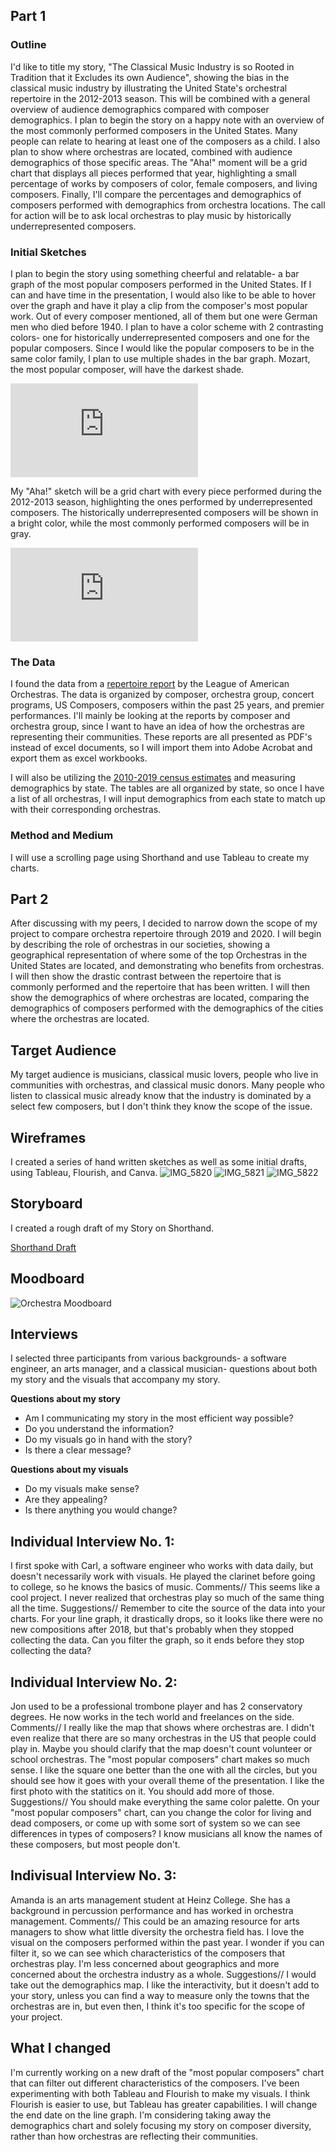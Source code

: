 ## Part 1
### Outline 
I'd like to title my story, "The Classical Music Industry is so Rooted in Tradition that it Excludes its own Audience", showing the bias in the classical music industry by illustrating the United State's orchestral repertoire in the 2012-2013 season. This will be combined with a general overview of audience demographics compared with composer demographics. I plan to begin the story on a happy note with an overview of the most commonly performed composers in the United States. Many people can relate to hearing at least one of the composers as a child. I also plan to show where orchestras are located, combined with audience demographics of those specific areas. The "Aha!" moment will be a grid chart that displays all pieces performed that year, highlighting a small percentage of works by composers of color, female composers, and living composers. Finally, I'll compare the percentages and demographics of composers performed with demographics from orchestra locations. The call for action will be to ask local orchestras to play music by historically underrepresented composers. 

### Initial Sketches 
I plan to begin the story using something cheerful and relatable- a bar graph of the most popular composers performed in the United States. If I can and have time in the presentation, I would also like to be able to hover over the graph and have it play a clip from the composer's most popular work. Out of every composer mentioned, all of them but one were German men who died before 1940. I plan to have a color scheme with 2 contrasting colors- one for historically underrepresented composers and one for the popular composers. Since I would like the popular composers to be in the same color family, I plan to use multiple shades in the bar graph. Mozart, the most popular composer, will have the darkest shade. 

![most popular composers](https://github.com/kmclement/Clement--portfolio/files/7232731/IMG_5707.heic.pdf)

My "Aha!" sketch will be a grid chart with every piece performed during the 2012-2013 season, highlighting the ones performed by underrepresented composers. The historically underrepresented composers will be shown in a bright color, while the most commonly performed composers will be in gray. 

![Underrepresented composers data](https://github.com/kmclement/Clement--portfolio/files/7232732/IMG_5706.heic.pdf)


### The Data
I found the data from a [repertoire report](https://americanorchestras.org/orchestra-repertoire-report-orr-2012-2013/) by the League of American Orchestras. The data is organized by composer, orchestra group, concert programs, US Composers, composers within the past 25 years, and premier performances. I'll mainly be looking at the reports by composer and orchestra group, since I want to have an idea of how the orchestras are representing their communities. These reports are all presented as PDF's instead of excel documents, so I will import them into Adobe Acrobat and export them as excel workbooks. 

I will also be utilizing the [2010-2019 census estimates](https://www.census.gov/data/tables/time-series/demo/popest/2010s-state-detail.html) and measuring demographics by state. The tables are all organized by state, so once I have a list of all orchestras, I will input demographics from each state to match up with their corresponding orchestras. 

### Method and Medium
I will use a scrolling page using Shorthand and use Tableau to create my charts. 

## Part 2

After discussing with my peers, I decided to narrow down the scope of my project to compare orchestra repertoire through 2019 and 2020. I will begin by describing the role of orchestras in our societies, showing a geographical representation of where some of the top Orchestras in the United States are located, and demonstrating who benefits from orchestras. I will then show the drastic contrast between the repertoire that is commonly performed and the repertoire that has been written. I will then show the demographics of where orchestras are located, comparing the demographics of composers performed with the demographics of the cities where the orchestras are located. 

## Target Audience
My target audience is musicians, classical music lovers, people who live in communities with orchestras, and classical music donors. Many people who listen to classical music already know that the industry is dominated by a select few composers, but I don't think they know the scope of the issue. 

## Wireframes
I created a series of hand written sketches as well as some initial drafts, using Tableau, Flourish, and Canva. 
![IMG_5820](https://user-images.githubusercontent.com/89738442/135913966-cf8a946f-218b-42ae-a757-92d39e760000.jpg)
![IMG_5821](https://user-images.githubusercontent.com/89738442/135913983-f6f8ac61-1a2f-4f18-85c7-3d882fe320e0.jpg)
![IMG_5822](https://user-images.githubusercontent.com/89738442/135913991-6cc6644b-e96b-45a0-8ef0-2b2f61acbd59.jpg)

<div class="flourish-embed flourish-hierarchy" data-src="visualisation/7424649"><script src="https://public.flourish.studio/resources/embed.js"></script></div>


## Storyboard
I created a rough draft of my Story on Shorthand.

[Shorthand Draft](https://preview.shorthand.com/Zi08XmsiIvTgqtSv)


## Moodboard
![Orchestra Moodboard](https://user-images.githubusercontent.com/89738442/135734427-5c4213f4-93aa-4e31-b3d8-9625a7cb167a.png)

## Interviews
I selected three participants from various backgrounds- a software engineer, an arts manager, and a classical musician- questions about both my story and the visuals that accompany my story. 

**Questions about my story**

 - Am I communicating my story in the most efficient way possible?
 - Do you understand the information?
 - Do my visuals go in hand with the story?
 - Is there a clear message?
 
 **Questions about my visuals**
 
 - Do my visuals make sense?
 - Are they appealing?
 - Is there anything you would change?

## Individual Interview No. 1:
I first spoke with Carl, a software engineer who works with data daily, but doesn't necessarily work with visuals. He played the clarinet before going to college, so he knows the basics of music. 
Comments// This seems like a cool project. I never realized that orchestras play so much of the same thing all the time. 
Suggestions// Remember to cite the source of the data into your charts. For your line graph, it drastically drops, so it looks like there were no new compositions after 2018, but that's probably when they stopped collecting the data. Can you filter the graph, so it ends before they stop collecting the data?

## Individual Interview No. 2:
Jon used to be a professional trombone player and has 2 conservatory degrees. He now works in the tech world and freelances on the side. 
Comments// I really like the map that shows where orchestras are. I didn't even realize that there are so many orchestras in the US that people could play in. Maybe you should clarify that the map doesn't count volunteer or school orchestras. The "most popular composers" chart makes so much sense. I like the square one better than the one with all the circles, but you should see how it goes with your overall theme of the presentation. I like the first photo with the statitics on it. You should add more of those. 
Suggestions// You should make everything the same color palette. On your "most popular composers" chart, can you change the color for living and dead composers, or come up with some sort of system so we can see differences in types of composers? I know musicians all know the names of these composers, but most people don't. 

## Indivisual Interview No. 3:
Amanda is an arts management student at Heinz College. She has a background in percussion performance and has worked in orchestra management. 
Comments// This could be an amazing resource for arts managers to show what little diversity the orchestra field has. I love the visual on the composers performed within the past year. I wonder if you can filter it, so we can see which characteristics of the composers that orchestras play. I'm less concerned about geographics and more concerned about the orchestra industry as a whole. 
Suggestions// I would take out the demographics map. I like the interactivity, but it doesn't add to your story, unless you can find a way to measure only the towns that the orchestras are in, but even then, I think it's too specific for the scope of your project. 

## What I changed 
I'm currently working on a new draft of the "most popular composers" chart that can filter out different characteristics of the composers. I've been experimenting with both Tableau and Flourish to make my visuals. I think Flourish is easier to use, but Tableau has greater capabilities. I will change the end date on the line graph. I'm considering taking away the demographics chart and solely focusing my story on composer diversity, rather than how orchestras are reflecting their communities. 

